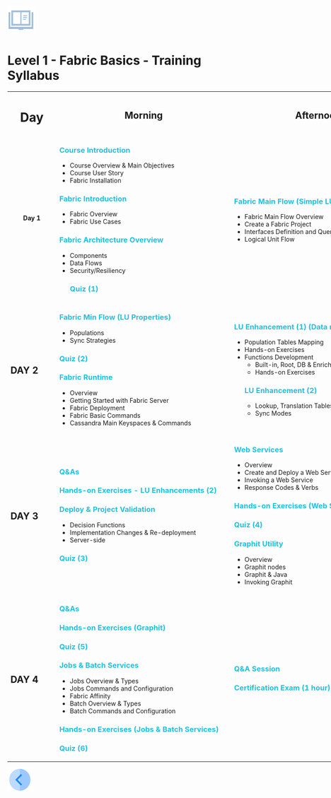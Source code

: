 
<p><img alt="" src="/academy/Training_Level_1/01_Fabric_Introduction/images/syllabus.png" /> </p>
  
<h1>Level 1 - Fabric Basics - Training Syllabus</h1>
  

  
<table style="width: 900px;">
<tbody>
<tr>
<td style="text-align: center;" width="100pxl">
<h1><strong>Day</strong></h1>
</td>
<td style="text-align: center;" width="400pxl">
<h2><strong>Morning</strong></h2>
</td>
<td style="text-align: center;" width="400pxl">
<h2><strong>Afternoon</strong></h2>
</td>
</tr>
  
<tr>

<td style="text-align: center;">
<strong>Day 1</strong>
</td>

<td>

<h3 style="color: #20c1dd;">Course Introduction</h3> 
<ul>
<li>Course Overview &amp; Main Objectives</li>
<li>Course User Story</li>
<li>Fabric Installation</li>
</ul>

<h3 style="color: #20c1dd;">Fabric Introduction</h3>
<ul>
<li>Fabric Overview</li>
<li>Fabric Use Cases</li>
</ul>

<h3 style="color: #20c1dd;">Fabric Architecture Overview</h3>
<ul>
<li>Components</li>
<li>Data Flows</li>
<li>Security/Resiliency</li>
</ul>

<ul>
<h3 style="color: #20c1dd;">Quiz (1)</h3>
</ul>
  
</td>  

<td>

<h3 style="color: #20c1dd;">Fabric Main Flow (Simple LU)</h3>
<ul>
<li>Fabric Main Flow Overview</li>
<li>Create a Fabric Project</li>
<li>Interfaces Definition and Query Builder</li>
<li>Logical Unit Flow</li>
</ul>

</td>
</tr>  


  
<tr>
<td>
<h2><strong>DAY 2</strong></h2>
</td>

<td>  
<h3 style="color: #20c1dd;">Fabric Min Flow (LU Properties)</h3>
<ul>
<li>Populations</li>
<li>Sync Strategies</li>
</ul>
<h3 style="color: #20c1dd;">Quiz (2)</h3>

<h3 style="color: #20c1dd;">Fabric Runtime</h3>
<ul>
<li>Overview</li>
<li>Getting Started with Fabric Server</li>
<li>Fabric Deployment</li>
<li>Fabric Basic Commands</li>
<li>Cassandra Main Keyspaces &amp; Commands</li>
</ul>

</td>
  
<td>
<h3 style="color: #20c1dd;">LU Enhancement (1) (Data manipulations)</h3>
<ul>
<li>Population Tables Mapping</li>
<li>Hands-on Exercises</li>
<li>Functions Development<ul>
<li>Built-in, Root, DB &amp; Enrichment Functions </li>
<li>Hands-on Exercises</li>
</ul>


<h3 style="color: #20c1dd;">LU Enhancement (2)</h3>
<ul>
<li>Lookup, Translation Tables &amp; Global Variables</li>
<li>Sync Modes</li>
</ul>
 
</td>
</tr>  
  

<tr>  

<td>
<h2><strong>DAY 3</strong></h2>
</td>
  
<td>
<h3 style="color: #20c1dd;">Q&amp;As</h3>
<h3 style="color: #20c1dd;">Hands-on Exercises - LU Enhancements (2)</h3>

<h3 style="color: #20c1dd;">Deploy &amp; Project Validation</h3>
<ul>
<li>Decision Functions</li>
<li>Implementation Changes &amp; Re-deployment</li>
<li>Server-side</li>
</ul>
<h3 style="color: #20c1dd;">Quiz (3)</h3>

</td>
  
<td>
<h3 style="color: #20c1dd;">Web Services</h3>
<ul>
<li>Overview </li>
<li>Create and Deploy a Web Service</li>
<li>Invoking a Web Service</li>
<li>Response Codes &amp; Verbs</li>
</ul>

<h3 style="color: #20c1dd;">Hands-on Exercises (Web Services)</h3>
<h3 style="color: #20c1dd;">Quiz (4)</h3>
<h3 style="color: #20c1dd;">Graphit Utility</h3>

<ul>
<li>Overview</li>
<li>Graphit nodes</li>
<li>Graphit &amp; Java</li>
<li>Invoking Graphit</li>
</ul>

</td>
</tr>
  
<tr>
<td>
<h2><strong>DAY 4</strong></h2>
</td>

<td>
<h3 style="color: #20c1dd;">Q&amp;As</h3>
<h3 style="color: #20c1dd;">Hands-on Exercises (Graphit)</h3>
<h3 style="color: #20c1dd;">Quiz (5)</h3>
<h3 style="color: #20c1dd;">Jobs &amp; Batch Services</h3>
<ul>
<li>Jobs Overview &amp; Types</li>
<li>Jobs Commands and Configuration</li>
<li>Fabric Affinity</li>
<li>Batch Overview &amp; Types</li>
<li>Batch Commands and Configuration</li>
</ul>
 
<h3 style="color: #20c1dd;">Hands-on Exercises (Jobs &amp; Batch Services)</h3>
<h3 style="color: #20c1dd;">Quiz (6)</h3>
</td>

<td>
<h3 style="color: #20c1dd;">Q&amp;A Session</h3>
<h3 style="color: #20c1dd;">Certification Exam (1 hour)</h3>
</td>

</tr>

</tbody></table>

</body></html>

  
  
    
    
[<img align="left" width="60" height="54" src="/articles/images/Previous.png">](/academy/Training_Level_1/01_Fabric_Introduction/1_1_Course_Overview.md)
